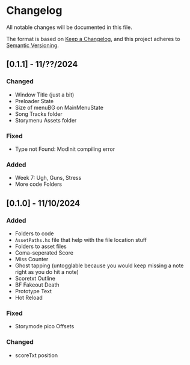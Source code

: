 # Changelog
All notable changes will be documented in this file.

The format is based on [Keep a Changelog](https://keepachangelog.com/en/1.0.0/),
and this project adheres to [Semantic Versioning](https://semver.org/spec/v2.0.0.html).

## [0.1.1] - 11/??/2024
### Changed
- Window Title (just a bit)
- Preloader State
- Size of menuBG on MainMenuState
- Song Tracks folder
- Storymenu Assets folder
### Fixed
- Type not Found: ModInit compiling error
### Added
- Week 7: Ugh, Guns, Stress
- More code Folders

## [0.1.0] - 11/10/2024
### Added
- Folders to code
- `AssetPaths.hx` file that help with the file location stuff
- Folders to asset files
- Coma-seperated Score
- Miss Counter
- Ghost tapping (untogglable because you would keep missing a note right as you do hit a note)
- Scoretxt Outline
- BF Fakeout Death
- Prototype Text
- Hot Reload
### Fixed
- Storymode pico Offsets
### Changed
- scoreTxt position